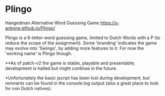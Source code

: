 # Plingo
Hangedman Alternative Word Guessing Game https://s-ankone.github.io/Plingo/

Plingo is a 6-letter-word guessing game, limited to Dutch Words with a P (to reduce the scope of the assignment).
Some 'branding' indicates the game may evolve into 'Swingo', by adding more features to it. For now the
'working name' is Plingo though.

**As of patch-v2 the game is stable, playable and presentable; development is halted but might continue in the future.

*Unfortunately the basic jscript has been lost during development, but remnants can be found in the console.log
output (also a great place to look for non Dutch natives). 
